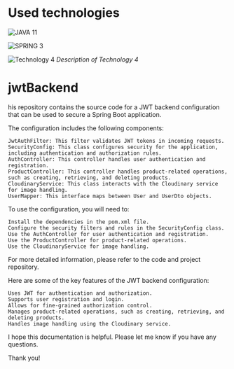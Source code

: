 
# Used technologies

![JAVA 11](https://user-images.githubusercontent.com/25181517/117201156-9a724800-adec-11eb-9a9d-3cd0f67da4bc.png)


![SPRING 3](https://user-images.githubusercontent.com/25181517/117201470-f6d56780-adec-11eb-8f7c-e70e376cfd07.png)

![Technology 4](https://user-images.githubusercontent.com/25181517/117207493-49665200-adf4-11eb-808e-a9c0fcc2a0a0.png)
*Description of Technology 4*
# jwtBackend

his repository contains the source code for a JWT backend configuration that can be used to secure a Spring Boot application.

The configuration includes the following components:

    JwtAuthFilter: This filter validates JWT tokens in incoming requests.
    SecurityConfig: This class configures security for the application, including authentication and authorization rules.
    AuthController: This controller handles user authentication and registration.
    ProductController: This controller handles product-related operations, such as creating, retrieving, and deleting products.
    CloudinaryService: This class interacts with the Cloudinary service for image handling.
    UserMapper: This interface maps between User and UserDto objects.

To use the configuration, you will need to:

    Install the dependencies in the pom.xml file.
    Configure the security filters and rules in the SecurityConfig class.
    Use the AuthController for user authentication and registration.
    Use the ProductController for product-related operations.
    Use the CloudinaryService for image handling.

For more detailed information, please refer to the code and project repository.

Here are some of the key features of the JWT backend configuration:

    Uses JWT for authentication and authorization.
    Supports user registration and login.
    Allows for fine-grained authorization control.
    Manages product-related operations, such as creating, retrieving, and deleting products.
    Handles image handling using the Cloudinary service.

I hope this documentation is helpful. Please let me know if you have any questions.

Thank you!
